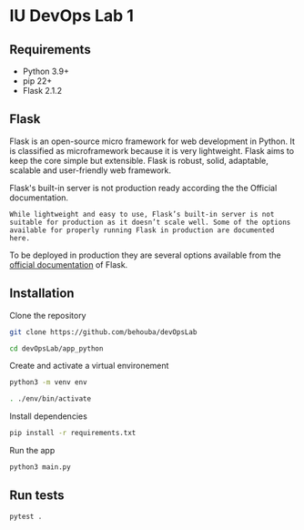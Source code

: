 # IU DevOps Lab 1



##  Requirements
- Python 3.9+
- pip 22+
- Flask 2.1.2

## Flask

Flask is an open-source micro framework for web development in Python. It is classified as microframework because it is very lightweight. Flask aims to keep the core simple but extensible.
Flask is robust, solid, adaptable, scalable and user-friendly web framework. 

Flask's built-in server is not production ready according the the Official documentation.

```
While lightweight and easy to use, Flask’s built-in server is not suitable for production as it doesn’t scale well. Some of the options available for properly running Flask in production are documented here.
```

 To be deployed in production they are several options available from the [official documentation](https://flask.palletsprojects.com/en/2.1.x/deploying/) of Flask.



## Installation

Clone the repository

```bash
git clone https://github.com/behouba/devOpsLab

cd devOpsLab/app_python
```

Create and activate a virtual environement

```bash
python3 -m venv env

. ./env/bin/activate
```

Install dependencies

```bash
pip install -r requirements.txt
```

Run the app

```bash
python3 main.py
```


## Run tests

```bash
pytest .
```


